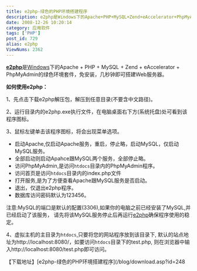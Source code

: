 ```yaml
---
title: e2php-绿色的PHP环境搭建程序
description: e2php是Windows下的Apache+PHP+MySQL+Zend+eAccelerator+PhpMyAdmin的绿色环境套件，免安装，几秒钟即可搭建Web服务器。如何使用e2php：1、先点击下载e2php解压包，解压到任意目录(不要含中文路径)。......
date: 2008-12-26 10:20:14
category: 应用软件
tags: ['PHP']
post_id: 729
alias: e2php
ViewNums: 2362
---
```


[**e2php**](/blog/e2php)是[Windows](/blog/deepin-ghost-xp-sp3-v90-iso)下的Apache + PHP + MySQL + Zend + eAccelerator + PhpMyAdmin的绿色环境套件，免安装，几秒钟即可搭建Web服务器。

**如何使用e2php：**

1、先点击下载e2php解压包，解压到任意目录(不要含中文路径)。

2、运行目录内的e2php.exe执行文件，在电脑桌面右下方(系统托盘)处可看到该程序图标。

3、鼠标左键单击该程序图标，将会出现菜单选项。

* 启动Apache,仅启动Apache服务，重启，停止略，启动MySQL，仅启动MySQL服务。
* 全部启动则启动Apahce跟MySQL两个服务，全部停止略。
* 访问PhpMyAdmin,是访问`htdocs`目录内的PhpMyAdmin程序。
* 访问首页是访问`htdocs`目录内的index.php文件
* 打开服务,是为了方便查看Apache跟MySQL服务是否启动。
* 退出，仅退出e2php程序。
* 数据库访问密码默认为123456。

注意:MySQL的端口是默认的配置(3306),如果你的电脑之前已经安装了MySQL,并已经启动了该服务，
请先将该MySQL服务停止后再运行[e2php](/blog/e2php)确保程序使用的稳定。

4、虚拟主机的主目录为`htdocs`,只要将您的网站程序放到该目录下, 默认的站点地址为http://localhost:8080/，如要访问`htdocs`目录下的test.php, 则在浏览器中输入http://localhost:8080/test.php即可访问。

【下载地址】[e2php-绿色的PHP环境搭建程序](/blog/download.asp?id=248

